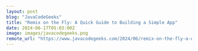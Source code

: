 ```yaml
---
layout: post
blog: "JavaCodeGeeks"
title: "Remix on the Fly: A Quick Guide to Building a Simple App"
date: 2024-06-17T05:03:00Z
image: images/javacodegeeks.png
remote_url: "https://www.javacodegeeks.com/2024/06/remix-on-the-fly-a-quick-guide-to-building-a-simple-app.html"
---
```


